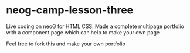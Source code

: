 # neog-camp-lesson-three

Live coding on neoG for HTML CSS.
Made a complete multipage portfolio with a component page which can help to make your own page 

Feel free to fork this and make your own portfolio
